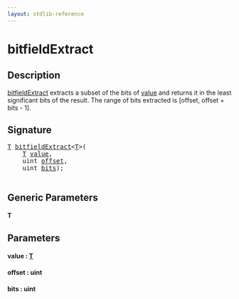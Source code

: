 ```yaml
---
layout: stdlib-reference
---
```


# bitfieldExtract

## Description

<span class='code'><a href="bitfieldextract-8">bitfieldExtract</a></span> extracts a subset of the bits of <span class='code'><a href="bitfieldextract-8#decl-value" class="code_param">value</a></span> and
returns it in the least significant bits of the result. The range of bits extracted is [offset, offset + bits - 1].




## Signature 

<pre>
<a href="bitfieldextract-8#typeparam-T" class="code_type">T</a> <a href="bitfieldextract-8">bitfieldExtract</a>&lt;<a href="bitfieldextract-8#typeparam-T" class="code_type">T</a>&gt;(
    <a href="bitfieldextract-8#typeparam-T" class="code_type">T</a> <a href="bitfieldextract-8#decl-value" class="code_param">value</a>,
    <span class="code_keyword">uint</span> <a href="bitfieldextract-8#decl-offset" class="code_param">offset</a>,
    <span class="code_keyword">uint</span> <a href="bitfieldextract-8#decl-bits" class="code_param">bits</a>);

</pre>

## Generic Parameters

####  <a id="typeparam-T"></a>T

## Parameters

####  <a id="decl-value"></a>value  : [T](bitfieldextract-8#typeparam-T)
####  <a id="decl-offset"></a>offset  : uint
####  <a id="decl-bits"></a>bits  : uint

